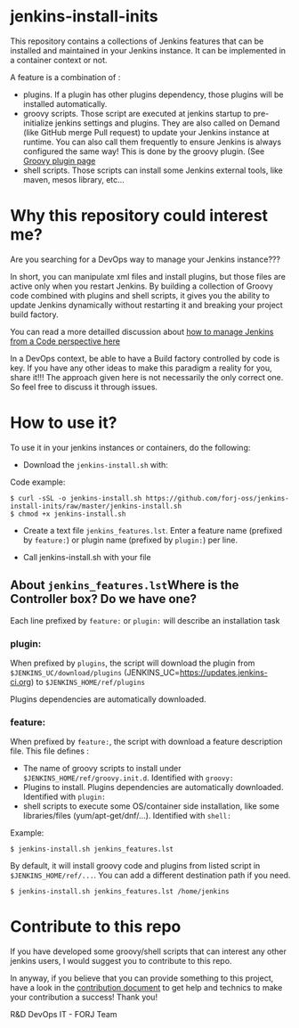 # jenkins-install-inits

This repository contains a collections of Jenkins features that can be installed and maintained in your Jenkins instance.
It can be implemented in a container context or not.

A feature is a combination of :
- plugins. If a plugin has other plugins dependency, those plugins will be installed automatically.
- groovy scripts. Those script are executed at jenkins startup to pre-initialize jenkins settings and plugins.
  They are also called on Demand (like GitHub merge Pull request) to update your Jenkins instance at runtime.
  You can also call them frequently to ensure Jenkins is always configured the same way!
  This is done by the groovy plugin.
  (See [Groovy plugin page](https://wiki.jenkins-ci.org/display/JENKINS/Groovy+plugin)
- shell scripts. Those scripts can install some Jenkins external tools, like maven, mesos library, etc...

# Why this repository could interest me?

Are you searching for a DevOps way to manage your Jenkins instance???

In short, you can manipulate xml files and install plugins, but those files are active only when you restart Jenkins.
By building a collection of Groovy code combined with plugins and shell scripts, it gives you the ability to update Jenkins dynamically without restarting it and breaking your project build factory.

You can read a more detailled discussion about [how to manage Jenkins from a Code perspective here](CONTRIBUTING.md#discussion-on-how-to-automatestart-upruntime-your-jenkins-installation-from-a-code-perspective)

In a DevOps context, be able to have a Build factory controlled by code is key.
If you have any other ideas to make this paradigm a reality for you, share it!!! The approach given here is not necessarily the only correct one. So feel free to discuss it through issues.

# How to use it?

To use it in your jenkins instances or containers, do the following:

- Download the `jenkins-install.sh` with:

Code example:

    $ curl -sSL -o jenkins-install.sh https://github.com/forj-oss/jenkins-install-inits/raw/master/jenkins-install.sh
    $ chmod +x jenkins-install.sh

- Create a text file `jenkins_features.lst`. Enter a feature name (prefixed by `feature:`) or plugin name (prefixed by `plugin:`) per line.

- Call jenkins-install.sh with your file

## About `jenkins_features.lst`Where is the Controller box? Do we have one?

Each line prefixed by `feature:` or `plugin:` will describe an installation task

### plugin:
When prefixed by `plugins`, the script will download the plugin from `$JENKINS_UC/download/plugins` (JENKINS\_UC=https://updates.jenkins-ci.org) to
`$JENKINS_HOME/ref/plugins`

Plugins dependencies are automatically downloaded.

### feature:
When prefixed by `feature:`, the script with download a feature description file.
This file defines :
- The name of groovy scripts to install under `$JENKINS_HOME/ref/groovy.init.d`. Identified with `groovy:`
- Plugins to install. Plugins dependencies are automatically downloaded. Identified with `plugin:`
- shell scripts to execute some OS/container side installation, like some libraries/files (yum/apt-get/dnf/...). Identified with `shell:`

Example:

    $ jenkins-install.sh jenkins_features.lst

By default, it will install groovy code and plugins from listed script in `$JENKINS_HOME/ref/...`. You can add a different destination path if you need.

    $ jenkins-install.sh jenkins_features.lst /home/jenkins

# Contribute to this repo

If you have developed some groovy/shell scripts that can interest any other jenkins users, I would suggest you to contribute to this repo.

In anyway, if you believe that you can provide something to this project, have a look in the [contribution document](CONTRIBUTING.md) to get help and technics to make your contribution a success! Thank you!


R&D DevOps IT - FORJ Team

